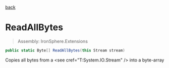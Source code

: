 ﻿

[back](/IronSphere.Extensions/StreamExtension)

# ReadAllBytes

> Assembly: IronSphere.Extensions

```csharp
public static Byte[] ReadAllBytes(this Stream stream)
```

Copies all bytes from a &lt;see cref=&quot;T:System.IO.Stream&quot; /&gt; into a byte-array

 